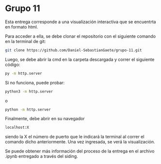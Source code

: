 # Grupo 11

Esta entrega corresponde a una visualización interactiva que se encuentrta en formato html. 

Para acceder a ella, se debe clonar el repositorio con el siguiente comando en la terminal de git: 

```bash
git clone https://github.com/Daniel-SebastianGaete/grupo-11.git
```

Luego, se debe abrir la cmd en la carpeta descargada y correr el siguiente código:

```bash
py -m http.server
```
Si no funciona, puede probar:
```bash
python3 -m http.server
```
o
```bash
python -m http.server
```

Finalmente, debe abrir en su navegador

```bash
localhost:X
```

siendo la X el número de puerto que le indicará la terminal al correr el comando dicho anteriormente. Una vez ingresada, se verá la visualización.

Se puede obtener más información del proceso de la entrega en el archivo .ipynb entregado a través del siding.

